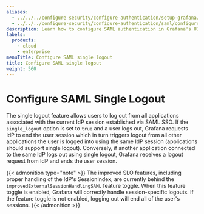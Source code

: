 ```yaml
---
aliases:
  - ../../../configure-security/configure-authentication/setup-grafana/configure-security/configure-authentication/saml/configure-saml-single-logout/ # /docs/grafana/next/setup-grafana/configure-security/configure-authentication/setup-grafana/configure-security/configure-authentication/saml/configure-saml-single-logout/
  - ../../../configure-security/configure-authentication/saml/configure-saml-single-logout/ # /docs/grafana/next/setup-grafana/configure-security/configure-authentication/saml/configure-saml-single-logout/
description: Learn how to configure SAML authentication in Grafana's UI.
labels:
  products:
    - cloud
    - enterprise
menuTitle: Configure SAML single logout
title: Configure SAML single logout
weight: 560
---
```


# Configure SAML Single Logout

The single logout feature allows users to log out from all applications associated with the current IdP session established via SAML SSO. If the `single_logout` option is set to `true` and a user logs out, Grafana requests IdP to end the user session which in turn triggers logout from all other applications the user is logged into using the same IdP session (applications should support single logout). Conversely, if another application connected to the same IdP logs out using single logout, Grafana receives a logout request from IdP and ends the user session.

{{< admonition type="note" >}}
The improved SLO features, including proper handling of the IdP's SessionIndex, are currently behind the `improvedExternalSessionHandlingSAML` feature toggle. When this feature toggle is enabled, Grafana will correctly handle session-specific logouts. If the feature toggle is not enabled, logging out will end all of the user's sessions.
{{< /admonition >}}
